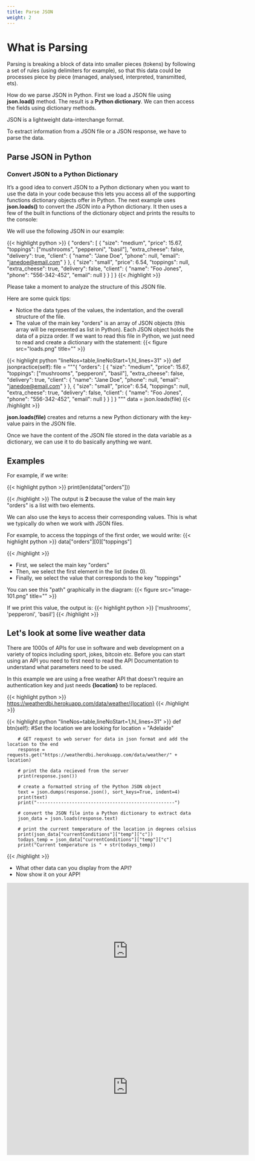 ```yaml
---
title: Parse JSON
weight: 2
---
```

# What is Parsing
Parsing is breaking a block of data into smaller pieces (tokens) by following a set of rules (using delimiters for example), so that this data could be processes piece by piece (managed, analysed, interpreted, transmitted, ets).

How do we parse JSON in Python. First we load a JSON file using **json.load()** method. The result is a **Python dictionary**. We can then access the fields using dictionary methods.

JSON is a lightweight data-interchange format.

To extract information from a JSON file or a JSON response, we have to parse the data.
## Parse JSON in Python
### Convert JSON to a Python Dictionary

It’s a good idea to convert JSON to a Python dictionary when you want to use the data in your code because this lets you access all of the supporting functions dictionary objects offer in Python. The next example uses **json.loads()** to convert the JSON into a Python dictionary. It then uses a few of the built in functions of the dictionary object and prints the results to the console:



We will use the following JSON in our example:

{{< highlight python >}}
{
	"orders": [ 
		{
			"size": "medium",
			"price": 15.67,
			"toppings": ["mushrooms", "pepperoni", "basil"],
			"extra_cheese": false,
			"delivery": true,
			"client": {
				"name": "Jane Doe",
				"phone": null,
				"email": "janedoe@email.com"
			}
		},
		{
			"size": "small",
			"price": 6.54,
			"toppings": null,
			"extra_cheese": true,
			"delivery": false,
			"client": {
				"name": "Foo Jones",
				"phone": "556-342-452",
				"email": null
			}
		}
	]
}
{{< /highlight >}}

Please take a moment to analyze the structure of this JSON file.

Here are some quick tips:

- Notice the data types of the values, the indentation, and the overall structure of the file.
- The value of the main key "orders" is an array of JSON objects (this array will be represented as list in Python). Each JSON object holds the data of a pizza order.
If we want to read this file in Python, we just need to read and create a dictionary with the statement:
{{< figure src="loads.png" title="" >}}

{{< highlight python "lineNos=table,lineNoStart=1,hl_lines=31" >}}
    def jsonpractice(self):
        file = """{
	"orders": [ 
		{
			"size": "medium",
			"price": 15.67,
			"toppings": ["mushrooms", "pepperoni", "basil"],
			"extra_cheese": false,
			"delivery": true,
			"client": {
				"name": "Jane Doe",
				"phone": null,
				"email": "janedoe@email.com"
			}
		},
		{
			"size": "small",
			"price": 6.54,
			"toppings": null,
			"extra_cheese": true,
			"delivery": false,
			"client": {
				"name": "Foo Jones",
				"phone": "556-342-452",
				"email": null
			}
		}
	]
}
"""
        data = json.loads(file)
{{< /highlight >}}

**json.loads(file)** creates and returns a new Python dictionary with the key-value pairs in the JSON file.

Once we have the content of the JSON file stored in the data variable as a dictionary, we can use it to do basically anything we want.

## Examples
For example, if we write:

{{< highlight python >}}
print(len(data["orders"]))

{{< /highlight >}}
The output is **2** because the value of the main key "orders" is a list with two elements.

We can also use the keys to access their corresponding values. This is what we typically do when we work with JSON files.

For example, to access the toppings of the first order, we would write:
{{< highlight python >}}
data["orders"][0]["toppings"]

{{< /highlight >}}
- First, we select the main key "orders"
- Then, we select the first element in the list (index 0).
- Finally, we select the value that corresponds to the key "toppings"

You can see this "path" graphically in the diagram:
{{< figure src="image-101.png" title="" >}}

If we print this value, the output is:
{{< highlight python >}}
['mushrooms', 'pepperoni', 'basil']
{{< /highlight >}}


## Let's look at some live weather data


There are 1000s of APIs for use in software and web development on a variety of topics including sport, jokes, bitcoin etc. Before you can start using an API you need to first need to read the API Documentation to understand what parameters need to be used.

In this example we are using a free weather API that doesn't require an authentication key and just needs **{location}** to be replaced. 

{{< highlight python >}}
https://weatherdbi.herokuapp.com/data/weather/{location}
{{< /highlight >}}

{{< highlight python "lineNos=table,lineNoStart=1,hl_lines=31" >}}
    def btn(self):
        #Set the location we are looking for
        location = "Adelaide"

        # GET request to web server for data in json format and add the location to the end
        response = requests.get("https://weatherdbi.herokuapp.com/data/weather/" + location)

        # print the data recieved from the server
        print(response.json())

        # create a formatted string of the Python JSON object
        text = json.dumps(response.json(), sort_keys=True, indent=4)
        print(text)
        print("---------------------------------------------------")

        # convert the JSON file into a Python dictionary to extract data
        json_data = json.loads(response.text)
        
        # print the current temperature of the location in degrees celsius
        print(json_data["currentConditions"]["temp"]["c"])
        todays_temp = json_data["currentConditions"]["temp"]["c"]
        print("Current temperature is " + str(todays_temp))
{{< /highlight >}}

- What other data can you display from the API?
- Now show it on your APP!

<iframe width="640" height="360" src="https://web.microsoftstream.com/embed/video/2e58e789-68eb-4183-8f83-05b56b1ff174?autoplay=false&showinfo=true" allowfullscreen style="border:none;"></iframe>

<iframe width="640" height="360" src="https://web.microsoftstream.com/embed/video/e1fb1daa-351d-464c-8c45-8c21b81c6ef0?autoplay=false&showinfo=true" allowfullscreen style="border:none;"></iframe>